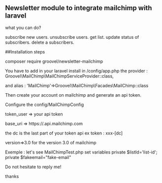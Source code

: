 ## Newsletter module to integrate mailchimp with laravel ##

what you can do?

subscribe new users.
unsubscribe users.
get list.
update status of subscribers.
delete a subscribers.


##Installation steps

composer require groovel/newsletter-mailchimp

You have to add in your laravel install in /config/app.php
the provider :
Groovel\MailChimp\MailChimpServiceProvider::class,

and alias :
'MailChimp'=>Groovel\MailChimp\Facades\MailChimp::class

Then create your account on mailchimp and generate an api token.

Configure the config/MailChimpConfig

token_user => your api token

base_uri => https://<dc>.api.mailchimp.com

the dc is the last part of your token api ex token : xxx-[dc]

version=>3.0 for the version 3.0 of mailchimp

Exemple : let's see MailChimpTest.php
set variables private $listId='list-id';
			  private $fakeemail="fake-email"

Do not hesitate to reply me!

thanks